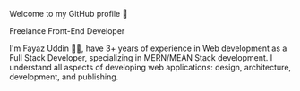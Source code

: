 Welcome to my GitHub profile 👋

Freelance Front-End Developer

I'm Fayaz Uddin 👨‍💻, have 3+ years of experience in Web development as a Full Stack Developer, specializing in MERN/MEAN Stack development. I understand all aspects of developing web applications: design, architecture, development, and publishing.
